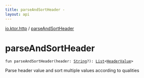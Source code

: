 ```yaml
---
title: parseAndSortHeader - 
layout: api
---
```


<div class='api-docs-breadcrumbs'><a href="index.html">io.ktor.http</a> / <a href="./parse-and-sort-header.html">parseAndSortHeader</a></div>

# parseAndSortHeader

<div class="signature"><code><span class="keyword">fun </span><span class="identifier">parseAndSortHeader</span><span class="symbol">(</span><span class="parameterName" id="io.ktor.http$parseAndSortHeader(kotlin.String)/header">header</span><span class="symbol">:</span>&nbsp;<a href="https://kotlinlang.org/api/latest/jvm/stdlib/kotlin/-string/index.html"><span class="identifier">String</span></a><span class="symbol">?</span><span class="symbol">)</span><span class="symbol">: </span><a href="https://kotlinlang.org/api/latest/jvm/stdlib/kotlin.collections/-list/index.html"><span class="identifier">List</span></a><span class="symbol">&lt;</span><a href="-header-value/index.html"><span class="identifier">HeaderValue</span></a><span class="symbol">&gt;</span></code></div>

Parse header value and sort multiple values according to qualities

